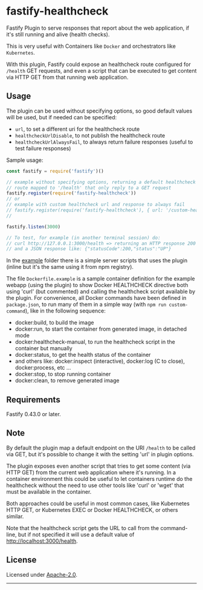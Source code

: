 # fastify-healthcheck

Fastify Plugin to serve responses that report about the web application,
if it's still running and alive (health checks).

This is very useful with Containers like `Docker`
and orchestrators like `Kubernetes`.

With this plugin, Fastify could expose an healthcheck route configured
for `/health` GET requests, and even a script that can be executed to get
content via HTTP GET from that running web application.


## Usage

The plugin can be used without specifying options, so good default values
will be used, but if needed can be specified:
- `url`, to set a different uri for the healthcheck route
- `healthcheckUrlDisable`, to not publish the healthcheck route
- `healthcheckUrlAlwaysFail`, to always return failure responses (useful to test failure responses)

Sample usage:

```js
const fastify = require('fastify')()

// example without specifying options, returning a default healthcheck
// route mapped to '/health' that only reply to a GET request
fastify.register(require('fastify-healthcheck'))
// or
// example with custom healthcheck url and response to always fail
// fastify.register(require('fastify-healthcheck'), { url: '/custom-health', healthcheckUrlAlwaysFail: true })
//

fastify.listen(3000)

// To test, for example (in another terminal session) do:
// curl http://127.0.0.1:3000/health => returning an HTTP response 200 (OK)
// and a JSON response like: {"statusCode":200,"status":"UP"}
```

In the [example](./example/) folder there is a simple server scripts that
uses the plugin (inline but it's the same using it from npm registry).

The file `Dockerfile.example` is a sample container definition for
the example webapp (using the plugin) to show Docker HEALTHCHECK directive
both using 'curl' (but commented) and calling the healthcheck script
available by the plugin.
For convenience, all Docker commands have been defined in `package.json`,
to run many of them in a simple way (with `npm run custom-command`),
like in the following sequence:
- docker:build, to build the image
- docker:run, to start the container from generated image, in detached mode
- docker:healthcheck-manual, to run the healthcheck script in the container but manually
- docker:status, to get the health status of the container
- and others like: docker:inspect (interactive), docker:log (<CTRL>C to close), docker:process, etc ...
- docker:stop, to stop running container
- docker:clean, to remove generated image


## Requirements

Fastify 0.43.0 or later.


## Note

By default the plugin map a default endpoint on the URI `/health` to be
called via GET, but it's possible to change it with the setting 'url'
in plugin options.

The plugin exposes even another script that tries to get some content
(via HTTP GET) from the current web application where it's running.
In a container environment this could be useful to let containers runtime
do the healthcheck without the need to use other tools
like 'curl' or 'wget' that must be available in the container.

Both approaches could be useful in most common cases, like
Kubernetes HTTP GET, or Kubernetes EXEC or Docker HEALTHCHECK,
or others similar.

Note that the healthcheck script gets the URL to call from the command-line,
but if not specified it will use a default value of 
[http://localhost:3000/health](http://localhost:3000/health).


## License

Licensed under [Apache-2.0](./LICENSE).

----

